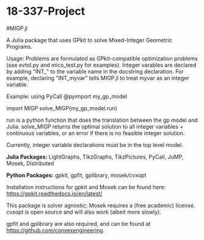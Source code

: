 # 18-337-Project

#MIGP.jl

A Julia package that uses GPkit to solve Mixed-Integer Geometric Programs. 

Usage: Problems are formulated as GPkit-compatible optimization problems (see evtol.py and mico_test.py for examples). Integer varables are declared by adding "INT_" to the variable name in the docstring declaration. For example, declaring "INT_myvar" tells MIGP.jl to treat myvar as an integer variable.  

Example: 
using PyCall
@pyimport my_gp_model

import MIGP
solve_MIGP(my_gp_model.run) 

run is a python function that does the translation between the gp model and Julia. solve_MIGP returns the optimal solution to all integer variables + continuous variables, or an error if there is no feasible integer solution. 

Currently, integer variable declarations must be in the top level model.  

**Julia Packages:** LightGraphs, TikzGraphs, TikzPictures, PyCall, JuMP, Mosek, Distributed

**Python Packages:** gpkit, gpfit, gplibrary, mosek/cvxopt

Installation instructions for gpkit and Mosek can be found here: https://gpkit.readthedocs.io/en/latest/

This package is solver agnostic; Mosek requires a (free academic) license.  cvxopt is open source and will also work (albeit more slowly). 

gpfit and gplibrary are also required, and can be found at https://github.com/convexengineering.

